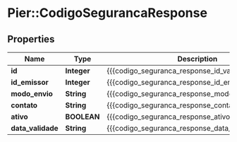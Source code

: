 # Pier::CodigoSegurancaResponse

## Properties
Name | Type | Description | Notes
------------ | ------------- | ------------- | -------------
**id** | **Integer** | {{{codigo_seguranca_response_id_value}}} | [optional] 
**id_emissor** | **Integer** | {{{codigo_seguranca_response_id_emissor_value}}} | [optional] 
**modo_envio** | **String** | {{{codigo_seguranca_response_modo_envio_value}}} | [optional] 
**contato** | **String** | {{{codigo_seguranca_response_contato_value}}} | [optional] 
**ativo** | **BOOLEAN** | {{{codigo_seguranca_response_ativo_value}}} | [optional] 
**data_validade** | **String** | {{{codigo_seguranca_response_data_validade_value}}} | [optional] 


